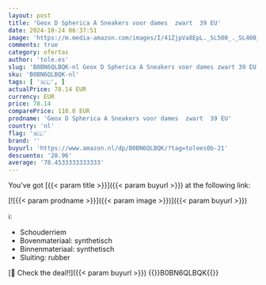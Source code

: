 ```yaml
---
layout: post
title: 'Geox D Spherica A Sneakers voor dames  zwart  39 EU'
date: 2024-10-24 06:37:51
image: 'https://m.media-amazon.com/images/I/41ZjpVa8EpL._SL500_._SL400_.jpg'
comments: true
category: ofertas
author: 'tole.es'
slug: 'B0BN6QLBQK-nl Geox D Spherica A Sneakers voor dames zwart 39 EU'
sku: 'B0BN6QLBQK-nl'
tags: [ '🇳🇱', ]
actualPrice: 78.14 EUR
currency: EUR
price: 78.14
comparePrice: 110.0 EUR
prodname: 'Geox D Spherica A Sneakers voor dames  zwart  39 EU'
country: 'nl'
flag: '🇳🇱'
brand: ''
buyurl: 'https://www.amazon.nl/dp/B0BN6QLBQK/?tag=tolees0b-21'
descuento: '28.96'
average: '78.4533333333333'
---
```


You've got [{{< param title >}}]({{< param buyurl >}}) at the following link:

[![{{< param prodname >}}]({{< param image >}})]({{< param buyurl >}})

ℹ️:

- Schouderriem
- Bovenmateriaal: synthetisch
- Binnenmateriaal: synthetisch
- Sluiting: rubber

[🛒 Check the deal!!]({{< param buyurl >}})
{{<world>}}B0BN6QLBQK{{</world>}}
